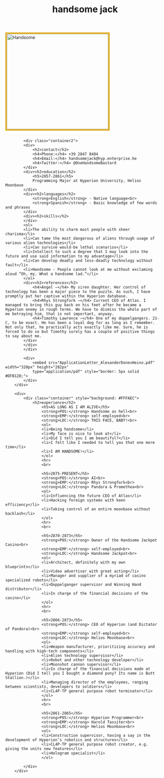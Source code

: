 <!DOCTYPE html>
<html lang="en">
<head>
    <meta charset="UTF-8">
    <meta http-equiv="X-UA-Compatible" content="IE=edge">
    <meta name="viewport" content="width=device-width, initial-scale=1.0">
    <link rel="stylesheet" href="css/style.css">
    <link rel="preconnect" href="https://fonts.googleapis.com">
    <link rel="preconnect" href="https://fonts.gstatic.com" crossorigin>
    <link href="https://fonts.googleapis.com/css2?family=Major+Mono+Display&family=Montserrat&display=swap" rel="stylesheet">
    <title>Handsome Jack</title>
</head>

<body>
    <header>
        <h1>handsome jack</h1>
    </header>
<main>
        <div>
        <div style="padding-right: 1rem; padding-bottom: 1rem;">
            <img src="/images/handsome.jpg" alt="Handsome" width="320" height="300" style="border: 5px solid #DFB12D; margin-bottom: 11px;">
            
            <div class="container2">
            <div>
                <h2>contact</h2>
                <h4>Phone:</h4> +39 2847 8484
                <h4>Email:</h4> handsomejack@hyp.enterprise.he
                <h4>Twitter:</h4> @OneHandsomeBastard
            </div>
            <div><h2>education</h2>
                <h5>2857-2861</h5>
                Programming Major at Hyperion University, Helios Moonbase
            </div>
            <div><h2>languages</h2>
                <strong>English</strong> - Native language<br>
                <strong>Spanish</strong> - Basic knowledge of few words and phrases
            </div>
            <div><h2>skills</h2>
            </div>
            <ol>
            <li>The ability to charm most people with sheer charisma</li>
            <li>Can tame the most dangerous of aliens through usage of various alien technologies</li>
            <li>Can survive would-be lethal scenarios</li>
            <li>Intellect to such a degree that I may look into the future and use said information to my advantage</li>
            <li>Can develop deadly and less-deadly technology without fault</li>
            <li>Handsome - People cannot look at me without exclaming aloud “Oh, my. What a handsome lad.”</li>
            </ol>
            <div><h2>references</h2>
                <h4>Angel ―</h4> My siren daughter. Her control of technology has been a major piece to the puzzle. As such, I have promptly put her captive within the Hyperion database.
                <h4>Rhys Strongfork ―</h4> Current CEO of Atlas. I managed to bring this guy back on his feet after he became a Hyperion enemy in rough terms. We have to dismiss the whole part of me betraying him, that is not important, anyway.
                <h4>Timothy Lawrence ―</h4> One of my doppelgangers. 21-C, to be exact. He has been a loyal dog for as long as I remember. Not only that, he practically acts exactly like me. Sure, he is forced to do so but Timothy surely has a couple of positive things to say about me.
            </div>
            </div>
            </div>

            <div>
                <embed src="ApplicationLetter_AlexanderDonevHeino.pdf" width="320px" height="282px" 
                type="application/pdf" style="border: 5px solid #DFB12D;">
            </div>
        </div>

        <div>
            <div class="container" style="background: #FFFAEC">
                <h2>experience</h2>
                    <h5>AS LONG AS I AM ALIVE</h5>
                    <strong>POS:</strong> Handsome as hell<br>
                    <strong>EMP:</strong> self-employed<br>
                    <strong>LOC:</strong> THIS FACE, BABY!<br>
                    <ol>
                    <li>Being handsome</li>
                    <li>My face is nice to look at</li>
                    <li>Did I tell you I am beautiful?</li>
                    <li>I felt like I needed to tell you that one more time</li>
                    <li>I AM HANDSOME!</li>
                    </ol>
                    <hr>
                    <br>

                    <h5>2875-PRESENT</h5>
                    <strong>POS:</strong> AI<br>
                    <strong>EMP:</strong> Rhys Strongfork<br>
                    <strong>LOC:</strong> Pandora & Promethea<br>
                    <ol>
                    <li>Influencing the future CEO of Atlas</li>
                    <li>Hacking foreign systems with keen efficiency</li>
                    <li>Taking control of an entire moonbase without backlash</li>
                    </ol>
                    <hr>
                    <br>
                    
                    <h5>2870-2873</h5>
                    <strong>POS:</strong> Owner of the Handsome Jackpot Casino<br>
                    <strong>EMP:</strong> self-employed<br>
                    <strong>LOC:</strong> Handsome Jackpot<br>
                    <ol>
                    <li>Architect, definitely with my own blueprints</li>
                    <li>Video advertiser with great acting</li>
                    <li>Manager and supplier of a myriad of casino specialized robots</li>
                    <li>Doppelganger supervisor and Winning Hand distributor</li>
                    <li>In charge of the financial decisions of the casino</li>
                    </ol>
                    <hr>
                    <br>
                    
                    <h5>2866-2873</h5>
                    <strong>POS:</strong> CEO of Hyperion (and Dictator of Pandora)<br>
                    <strong>EMP:</strong> self-employed<br>
                    <strong>LOC:</strong> Helios Moonbase<br>
                    <ol>
                    <li>Weapon manufacturer, prioritizing accuracy and handling with high-tech components</li>
                    <li>Alien technology supervisor</li>
                    <li>Robot and other technology developer</li>
                    <li>Moonshot cannon supervisor</li>
                    <li>In charge of the financial decisions made at Hyperion (Did I tell you I bought a diamond pony? Its name is Butt Stallion.)</li>
                    <li>Managing director of the employees, ranging between scientists, developers to soldiers</li>
                    <li>CL4P-TP general purpose robot terminator</li>
                    </ol>
                    <hr>
                    <br>

                    <h5>2861-2865</h5>
                    <strong>POS:</strong> Hyperion Programmer<br>
                    <strong>EMP:</strong> Harold Tassiter<br>
                    <strong>LOC:</strong> Helios Moonbase<br>
                    <ol>
                    <li>Construction supervisor, having a say in the development of Hyperion’s robotics and structures</li>
                    <li>CL4P-TP general purpose robot creator, e.g. giving the units new features</li>
                    <li>Hologram specialist</li>
                    </ol>
                
            </div>
        </div>
    
</main>
</body>
</html>
